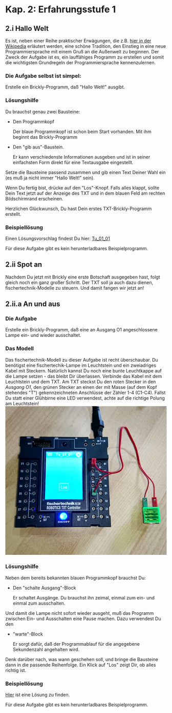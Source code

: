 # Kap. 2: Erfahrungsstufe 1

## 2.i Hallo Welt

Es ist, neben einer Reihe praktischer Erwägungen, die z.B. [hier in der Wikipedia](https://de.wikipedia.org/wiki/Hallo-Welt-Programm)
erläutert werden, eine schöne Tradition, den Einstieg in eine neue Programmiersprache mit einem Gruß an die Außenwelt zu beginnen.
Der Zweck der Aufgabe ist es, ein lauffähiges Programm zu erstellen und somit die wichtigsten Grundregeln der Programmiersprache kennenzulernen.

### Die Aufgabe selbst ist simpel:

Erstelle ein Brickly-Programm, daß "Hallo Welt!" ausgibt.

### Lösungshilfe

Du brauchst genau zwei Bausteine:

- Den Programmkopf

   Der blaue Programmkopf ist schon beim Start vorhanden. Mit ihm beginnt das Brickly-Programm
- Den "gib aus"-Baustein.
    
    Er kann verschiedenste Informationen ausgeben und ist in seiner einfachsten Form direkt für eine Textausgabe eingestellt.

Setze die Bausteine passend zusammen und gib einen Text Deiner Wahl ein (es muß ja nicht immer "Hallo Welt!" sein).

Wenn Du fertig bist, drücke auf den "Los"-Knopf. Falls alles klappt, sollte Dein Text jetzt auf der Anzeige des TXT und in dem blauen Feld am rechten Bildschirmrand erscheinen.

Herzlichen Glückwunsch, Du hast Dein erstes TXT-Brickly-Programm erstellt.

### Beispiellösung

Einen Lösungsvorschlag findest Du hier: [Tu_01_01](/img/Tu_01_01.png)

Für diese Aufgabe gibt es kein herunterladbares Beispielprogramm.


## 2.ii Spot an

Nachdem Du jetzt mit Brickly eine erste Botschaft ausgegeben hast, folgt gleich noch ein ganz großer Schritt.
Der TXT soll ja auch dazu dienen, fischertechnik-Modelle zu steuern. Und damit fangen wir jetzt an!

## 2.ii.a An und aus

### Die Aufgabe

Erstelle ein Brickly-Programm, daß eine an Ausgang O1 angeschlossene Lampe ein- und wieder ausschaltet.

### Das Modell

Das fischertechnik-Modell zu dieser Aufgabe ist recht überschaubar. Du benötigst eine fischertechik-Lampe im Leuchtstein und ein zweiadriges Kabel mit Steckern.
Natürlich kannst Du noch eine bunte Leuchtkappe auf die Lampe setzen - das bleibt Dir überlassen.
Verbinde das Kabel mit dem Leuchtstein und dem TXT. Am TXT steckst Du den roten Stecker in den *Ausgang O1*, den grünen Stecker an einen der mit Masse (auf dem Kopf stehendes "T") gekennzeichneten Anschlüsse der Zähler 1-4 (C1-C4).
Fallst Du statt einer Glühbirne eine LED verwendest, achte auf die richtige Polung am Leuchtstein!
![Im_HW_01_02_i01.png](/img/Im_HW_01_02_i01.png)

### Lösungshilfe

Neben dem bereits bekannten blauen Programmkopf brauchst Du:
- Den "schalte Ausgang"-Block

    Er schaltet Ausgänge. Du brauchst ihn zeimal, einmal zum ein- und einmal zum ausschalten.

Und damit die Lampe nicht sofort wieder ausgeht, muß das Programm zwischen Ein- und Ausschalten eine Pause machen.
Dazu verwendest Du den
- "warte"-Block

    Er sorgt dafür, daß der Programmablauf für die angegebene Sekundenzahl angehalten wird.

Denk darüber nach, was wann geschehen soll, und bringe die Bausteine dann in die passende Reihenfolge.
Ein Klick auf "Los" zeigt Dir, ob alles richtig ist.

### Beispiellösung
[Hier](/img/Tu_01_02.png) ist eine Lösung zu finden.

Für diese Aufgabe gibt es kein herunterladbares Beispielprogramm.





